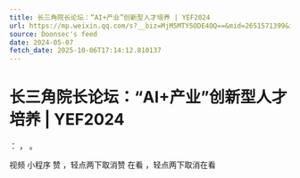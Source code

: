 ```yaml
---
title: 长三角院长论坛：“AI+产业”创新型人才培养 | YEF2024
url: https://mp.weixin.qq.com/s?__biz=MjM5MTY5ODE4OQ==&mid=2651571399&idx=7&sn=fbb1fbe44bb858305698c57c781ef454
source: Doonsec's feed
date: 2024-05-07
fetch_date: 2025-10-06T17:14:12.810137
---
```


# 长三角院长论坛：“AI+产业”创新型人才培养 | YEF2024

：
，
。

视频
小程序
赞
，轻点两下取消赞
在看
，轻点两下取消在看